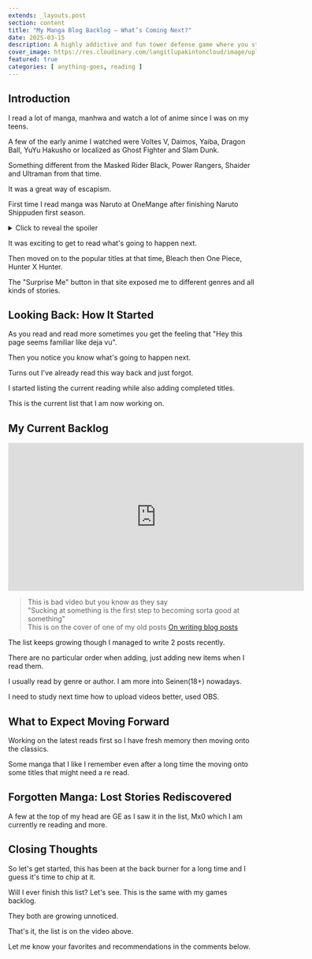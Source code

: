 ```yaml
---
extends: _layouts.post
section: content
title: "My Manga Blog Backlog – What’s Coming Next?"
date: 2025-03-15
description: A highly addictive and fun tower defense game where you strategically place plants to fend off waves of zombies.
cover_image: https://res.cloudinary.com/langitlupakintoncloud/image/upload/v1741974866/hugo/jcos.io/t6qtyrad9huwscplymmm.png
featured: true
categories: [ anything-goes, reading ]
---
```


## Introduction

I read a lot of manga, manhwa and watch a lot of anime since I was on my teens.

A few of the early anime I watched were Voltes V, Daimos, Yaiba, Dragon Ball, YuYu Hakusho or localized as Ghost Fighter and Slam Dunk.

Something different from the Masked Rider Black, Power Rangers, Shaider and Ultraman from that time.  

It was a great way of escapism.

First time I read manga was Naruto at OneMange after finishing Naruto Shippuden first season.

<details class="text-white hover:text-[#b99128] cursor-pointer">
  <summary>Click to reveal the spoiler</summary>

  <p class="pl-4 font-bold text-lg">This is after they beat <a href="https://naruto.fandom.com/wiki/Sasori" target="_blank">Sasori</a>.</p>

  <p class="pl-4 font-bold text-lg">I remember starting out in OneMange -> MangaFox -> MangaStream</p>
</details>

It was exciting to get to read what's going to happen next.

Then moved on to the popular titles at that time, Bleach then One Piece, Hunter X Hunter.

The "Surprise Me" button in that site exposed me to different genres and all kinds of stories.

## Looking Back: How It Started

As you read and read more sometimes you get the feeling that "Hey this page seems familiar like deja vu".

Then you notice you know what's going to happen next.

Turns out I've already read this way back and just forgot.

I started listing the current reading while also adding completed titles.

This is the current list that I am now working on.

## My Current Backlog

<iframe width="600" height="300" src="https://www.youtube.com/embed/sj16wjzVyCY" frameborder="0" allowfullscreen></iframe>

> This is bad video but you know as they say  
> "Sucking at something is the first step to becoming sorta good at something"  
> This is on the cover of one of my old posts [On writing blog posts](/posts/writing-blog-posts/)

The list keeps growing though I managed to write 2 posts recently.

There are no particular order when adding, just adding new items when I read them.

I usually read by genre or author. I am more into Seinen(18+) nowadays. 

I need to study next time how to upload videos better, used OBS.

## What to Expect Moving Forward

Working on the latest reads first so I have fresh memory then moving onto the classics.

Some manga that I like I remember even after a long time the moving onto some titles that might need a re read.

## Forgotten Manga: Lost Stories Rediscovered

A few at the top of my head are GE as I saw it in the list, Mx0 which I am currently re reading and more.

## Closing Thoughts

So let's get started, this has been at the back burner for a long time and I guess it's time to chip at it.

Will I ever finish this list? Let's see. This is the same with my games backlog.

They both are growing unnoticed.

That's it, the list is on the video above.

Let me know your favorites and recommendations in the comments below.
